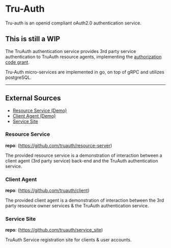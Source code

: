 # Tru-Auth
Tru-auth is an openid compliant oAuth2.0 authentication service.

## This is still a WIP

The TruAuth authentication service provides 3rd party service authentication to TruAuth resource agents, implementing the [authorization code grant](https://tools.ietf.org/html/rfc6749#section-1.3.1).

Tru-Auth micro-services are implemented in go, on top of gRPC and utilizes postgreSQL.

--------

## External Sources
- [Resource Service (Demo)](#resource-service)
- [Client Agent (Demo)](#client-agen)
- [Service Site](#service-site)

### Resource Service
__repo__: (https://github.com/truauth/resource-server)

The provided resource service is a demonstration of interaction between a client agent (3rd party service) back-end and the TruAuth authentication service.


### Client Agent
__repo__: (https://github.com/truauth/client)

The provided client agent is a demonstration of interaction between the 3rd party resource owner services & the TruAuth authentication service.  


### Service Site
__repo__: (https://github.com/truauth/service_site)

TruAuth Service registration site for clients & user accounts. 
